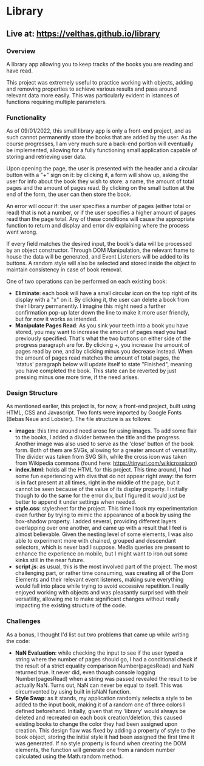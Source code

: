 # Library
## Live at: https://velthas.github.io/library

### Overview
A library app allowing you to keep tracks of the books you are reading and have read.

This project was extremely useful to practice working with objects, adding and removing properties to achieve various results and pass around relevant data more easily. This was particularly evident in istances of functions requiring multiple parameters. 

### Functionality

As of 09/01/2022, this small library app is only a front-end project, and as such cannot permanently store the books that are added by the user. As the course progresses, I am very much sure a back-end portion will eventually be implemented, allowing for a fully functioning small application capable of storing and retrieving user data.

Upon opening the page, the user is presented with the header and a circular button with a "+" sign on it: by clicking it, a form will show up, asking the user for info about the book they wish to store: a name, the amount of total pages and the amount of pages read. By clicking on the small button at the end of the form, the user can then store the book.

An error will occur if: the user specifies a number of pages (either total or read) that is not a number, or if the user specifies a higher amount of pages read than the page total. Any of these conditions will cause the appropriate function to return and display and error div explaining where the process went wrong. 

If every field matches the desired input, the book's data will be processed by an object constructor. Through DOM Manipulation, the relevant frame to house the data will be generated, and Event Listeners will be added to its buttons. A random style will also be selected and stored inside the object to maintain consistency in case of book removal. 

One of two operations can be performed on each existing book:
+ **Eliminate**: each book will have a small circular icon on the top right of its display with a "x" on it. By clicking it, the user can delete a book from their library permanently. I imagine this might need a further confirmation pop-up later down the line to make it more user friendly, but for now it works as intended.
+ **Manipulate Pages Read**: As you sink your teeth into a book you have stored, you may want to increase the amount of pages read you had previously specified. That's what the two buttons on either side of the progress paragraph are for. By clicking +, you increase the amount of pages read by one, and by clicking minus you decrease instead. When the amount of pages read matches the amount of total pages, the 'status' paragraph below will update itself to state "Finished", meaning you have completed the book. This state can be reverted by just pressing minus one more time, if the need arises.

### Design Structure

As mentioned earlier, this project is, for now, a front-end project, built using HTML, CSS and Javascript. Two fonts were imported by Google Fonts (Bebas Neue and Lobster). The file structure is as follows:
+ **images**: this time around need arose for using images. To add some flair to the books, I added a divider between the title and the progress. Another image was also used to serve as the 'close' button of the book form. Both of them are SVGs, allowing for a greater amount of versatility. The divider was taken from SVG Silh, while the cross icon was taken from Wikipedia commons (found here: https://tinyurl.com/wikicrossicon)
+ **index.html**: holds all the HTML for this project. This time around, I had some fun experiencing with divs that do not appear right away: the form is in fact present at all times, right in the middle of the page, but it cannot be seen because of the value of its display property. I initially though to do the same for the error div, but I figured it would just be better to append it under settings when needed.
+ **style.css**: stylesheet for the project. This time I took my experimentation even further by trying to mimic the appearance of a book by using the box-shadow property. I added several, providing different layers overlapping over one another, and came up with a result that I feel is almost believable. Given the nesting level of some elements, I was also able to experiment more with chained, grouped and descendant selectors, which is never bad I suppose. Media queries are present to enhance the experience on mobile, but I might want to iron out some kinks still in the near future. 
+ **script.js**: as usual, this is the most involved part of the project. The most challenging part, or rather time consuming, was creating all of the Dom Elements and their relevant event listeners, making sure everything would fall into place while trying to avoid eccessive repetition. I really enjoyed working with objects and was pleasantly surprised with their versatility, allowing me to make significant changes without really impacting the existing structure of the code.

### Challenges

As a bonus, I thought I'd list out two problems that came up while writing the code:
+ **NaN Evaluation**: while checking the input to see if the user typed a string where the number of pages should go, I had a conditional check if the result of a strict equality comparison Number(pagesRead)  and NaN returned true. It never did, even though console logging Number(pagesRead) when a string was passed revealed the result to be actually NaN. Turns out, NaN can never be equal to itself. This was circumvented by using built in isNaN function. 
+ **Style Swap**: as it stands, my application randomly selects a style to be added to the input book, making it of a random one of three colors I defined beforehand. Initially, given that my 'library' would always be deleted and recreated on each book creation/deletion, this caused existing books to change the color they had been assigned upon creation. This design flaw was fixed by adding a property of style to the book object, storing the initial style it had been assigned the first time it was generated. If no style property is found when creating the DOM elements, the function will generate one from a random number calculated using the Math.random method. 